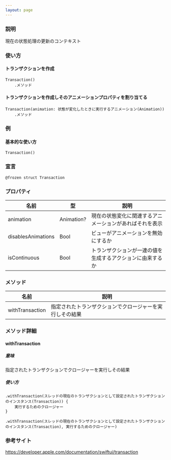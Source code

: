 ```yaml
---
layout: page
---
```


### 説明

現在の状態処理の更新のコンテキスト

### 使い方

#### トランザクションを作成

    Transaction()
        .メソッド

#### トランザクションを作成しそのアニメーションプロパティを割り当てる

    Transaction(animation: 状態が変化したときに実行するアニメーション(Animation))
        .メソッド

### 例

#### 基本的な使い方

    Transaction()

### 宣言

    @frozen struct Transaction

### プロパティ

| 名前                 | 型          | 説明                            |
| ------------------ | ---------- | ----------------------------- |
| animation          | Animation? | 現在の状態変化に関連するアニメーションがあればそれを表示  |
| disablesAnimations | Bool       | ビューがアニメーションを無効にするか            |
| isContinuous       | Bool       | トランザクションが一連の値を生成するアクションに由来するか |

### メソッド

| 名前              | 説明                           |
| --------------- | ---------------------------- |
| withTransaction | 指定されたトランザクションでクロージャーを実行しその結果 |

### メソッド詳細

#### withTransaction

##### 意味

指定されたトランザクションでクロージャーを実行しその結果

##### 使い方

    .withTransaction(スレッドの現在のトランザクションとして設定されたトランザクションのインスタンス(Transaction)) {
        実行するためのクロージャー
    }

    .withTransaction(スレッドの現在のトランザクションとして設定されたトランザクションのインスタンス(Transaction), 実行するためのクロージャー)

### 参考サイト

<https://developer.apple.com/documentation/swiftui/transaction>
